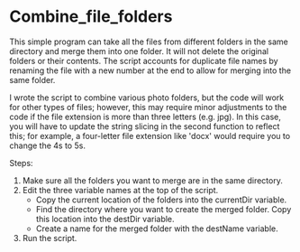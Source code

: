 # Combine_file_folders

This simple program can take all the files from different folders in the same directory and merge them into one folder. It will not delete the original folders or their contents. The script accounts for duplicate file names by renaming the file with a new number at the end to allow for merging into the same folder. 

I wrote the script to combine various photo folders, but the code will work for other types of files; however, this may require minor adjustments to the code if the file extension is more than three letters (e.g. jpg). In this case, you will have to update the string slicing in the second function to reflect this; for example, a four-letter file extension like 'docx' would require you to change the 4s to 5s.

Steps:
1. Make sure all the folders you want to merge are in the same directory. 
2. Edit the three variable names at the top of the script.
    - Copy the current location of the folders into the currentDir variable.
    - Find the directory where you want to create the merged folder. Copy this location into the destDir variable. 
    - Create a name for the merged folder with the destName variable.
3. Run the script.

